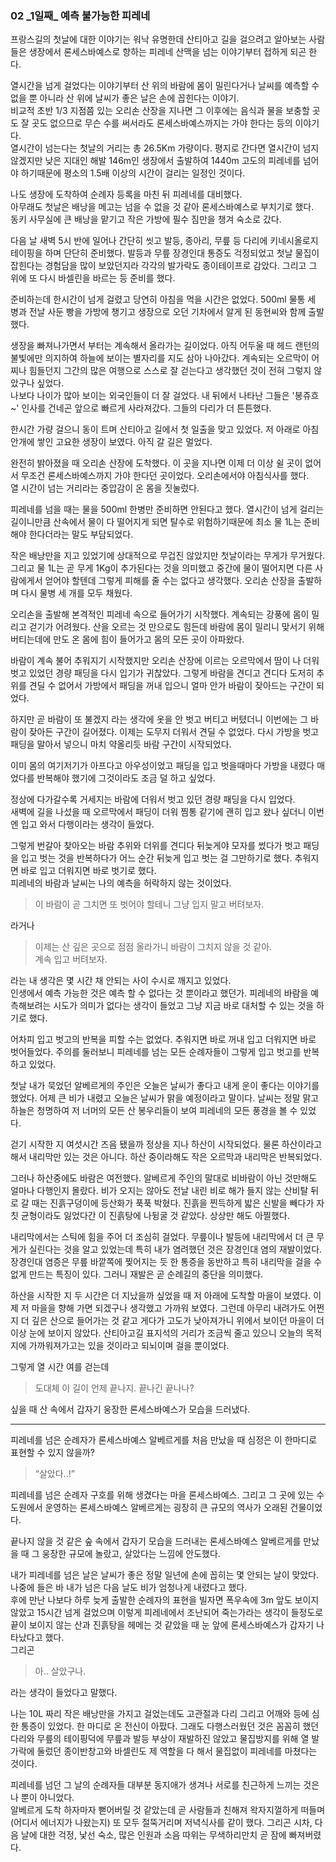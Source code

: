 ### 02 _1일째\_ 예측 불가능한 피레네  

  
프랑스길의 첫날에 대한 이야기는 워낙 유명한데 
산티아고 길을 걸으려고 알아보는 사람들은 
생장에서 론세스바예스로 향하는 피레네 산맥을 넘는 이야기부터 접하게 되곤 한다.

열시간을 넘게 걸었다는 이야기부터 산 위의 바람에 몸이 밀린다거나 
날씨를 예측할 수 없을 뿐 아니라 
산 위에 날씨가 좋은 날은 손에 꼽힌다는 이야기.  
비교적 초반 1/3 지점쯤 있는 오리손 산장을 지나면 
그 이후에는 음식과 물을 보충할 곳도 
잘 곳도 없으므로 무슨 수를 써서라도 론세스바예스까지는 가야 한다는 등의 이야기다.  
열시간이 넘는다는 첫날의 거리는 총 26.5Km 가량이다. 
평지로 간다면 열시간이 넘지 않겠지만 
낮은 지대인 해발 146m인 생장에서 출발하여 1440m 고도의 피레네를 
넘어야 하기때문에 평소의 1.5배 이상의 시간이 걸리는 일정인 것이다.

나도 생장에 도착하여 순례자 등록을 마친 뒤 피레네를 대비했다.  
아무래도 첫날은 배낭을 메고는 넘을 수 없을 것 같아 론세스바예스로 부치기로 했다.  
동키 사무실에 큰 배낭을 맡기고 작은 가방에 필수 짐만을 챙겨 숙소로 갔다.

다음 날 새벽 5시 반에 일어나 간단히 씻고 발등, 종아리, 무릎 등 다리에 키네시올로지 테이핑을 하며 
단단히 준비했다. 발등과 무릎 장경인대 통증도 걱정되었고 첫날 물집이 잡힌다는 경험담을 많이 보았던지라 
각각의 발가락도 종이테이프로 감았다. 
그리고 그 위에 또 다시 바셀린을 바르는 등 준비를 했다.

준비하는데 한시간이 넘게 걸렸고 당연히 아침을 먹을 시간은 없었다. 
500ml 물통 세 병과 전날 사둔 빵을 가방에 챙기고 생장으로 오던 기차에서 알게 된 동현씨와 함께 출발했다.

생장을 빠져나가면서 부터는 계속해서 올라가는 길이었다. 
아직 어두울 때 헤드 랜턴의 불빛에만 의지하여 하늘에 보이는 별자리를 지도 삼아 나아갔다.
계속되는 오르막이 어찌나 힘들던지 그간의 많은 여행으로 스스로 잘 걷는다고 생각했던 것이 
전혀 그렇지 않았구나 싶었다.  
나보다 나이가 많아 보이는 외국인들이 더 잘 걸었다. 
내 뒤에서 나타난 그들은 '봉쥬흐~' 인사를 건네곤 앞으로 빠르게 사라져갔다. 그들의 다리가 더 튼튼했다.

한시간 가량 걸으니 동이 트며 산티아고 길에서 첫 일출을 맞고 있었다. 
저 아래로 아침 안개에 쌓인 고요한 생장이 보였다. 
아직 갈 길은 멀었다.

완전히 밝아졌을 때 오리손 산장에 도착했다. 
이 곳을 지나면 이제 더 이상 쉴 곳이 없어서 무조건 론세스바예스까지 가야 한다던 곳이었다. 
오리손에서야 아침식사를 했다.  
열 시간이 넘는 거리라는 중압감이 온 몸을 짓눌렀다.

피레네를 넘을 때는 물을 500ml 한병만 준비하면 안된다고 했다. 
열시간이 넘게 걸리는 길이니만큼 산속에서 물이 다 떨어지게 되면 탈수로 위험하기때문에
최소 물 1L는 준비해야 한다더라는 말도 부담되었다.  

작은 배낭만을 지고 있었기에 상대적으로 무겁진 않았지만 첫날이라는 무게가 무거웠다.
그리고 물 1L는 곧 무게 1Kg이 추가된다는 것을 의미했고 
중간에 물이 떨어지면 다른 사람에게서 얻어야 할텐데 그렇게 피해를 줄 수는 없다고 생각했다. 
오리손 산장을 출발하며 다시 물병 세 개를 모두 채웠다. 

오리손을 출발해 본격적인 피레네 속으로 들어가기 시작했다. 
계속되는 강풍에 몸이 밀리고 걷기가 어려웠다. 
산을 오르는 것 만으로도 힘든데 바람에 몸이 밀리니 맞서기 위해 
버티는데에 만도 온 몸에 힘이 들어가고 몸의 모든 곳이 아파왔다.

바람이 계속 불어 추워지기 시작했지만 오리손 산장에 이르는 
오르막에서 땀이 나 더워 벗고 있었던 경량 패딩을 다시 입기가 귀찮았다. 
그렇게 바람을 견디고 견디다 도저히 추위를 견딜 수 없어서 
가방에서 패딩을 꺼내 입으니 얼마 안가 바람이 잦아드는 구간이 되었다.  

하지만 곧 바람이 또 불겠지 라는 생각에 옷을 안 벗고 버티고 버텼더니 
이번에는 그 바람이 잦아든 구간이 길어졌다. 
이제는 도무지 더워서 견딜 수 없었다. 다시 가방을 벗고 
패딩을 말아서 넣으니 마치 약올리듯 바람 구간이 시작되었다.  

이미 몸의 여기저기가 아프다고 아우성이었고 패딩을 입고 벗을때마다 가방을 내렸다 매었다를 반복해야 했기에 
그것이라도 조금 덜 하고 싶었다. 

정상에 다가갈수록 거세지는 바람에 더워서 벗고 있던 경량 패딩을 다시 입었다.  
새벽에 길을 나섰을 때 오르막에서 패딩이 더워 찜통 같기에 괜히 입고 왔나 싶더니 
이번엔 입고 와서 다행이라는 생각이 들었다.

그렇게 번갈아 찾아오는 바람 추위와 더위를 견디다 뒤늦게야 모자를 썼다가 벗고 
패딩을 입고 벗는 것을 반복하다가 어느 순간 
뒤늦게 입고 벗는 걸 그만하기로 했다. 추워지면 바로 입고 더워지면 바로 벗기로 했다.   
피레네의 바람과 날씨는 나의 예측을 허락하지 않는 것이었다.


> 이 바람이 곧 그치면 또 벗어야 할테니 그냥 입지 말고 버텨보자.

라거나 

>이제는 산 깊은 곳으로 점점 올라가니 바람이 그치지 않을 것 같아.   
> 계속 입고 버텨보자.

라는 내 생각은 몇 시간 채 안되는 사이 수시로 깨지고 있었다.  
인생에서 예측 가능한 것은 예측 할 수 없다는 것 뿐이라고 했던가.
피레네의 바람을 예측해보려는 시도가 의미가 없다는 생각이 들었고 
그냥 지금 바로 대처할 수 있는 것을 하기로 했다.

어차피 입고 벗고의 반복을 피할 수는 없었다. 
추워지면 바로 꺼내 입고 더워지면 바로 벗어들었다. 
주의를 둘러보니 피레네를 넘는 모든 순례자들이 
그렇게 입고 벗고를 반복하고 있었다.

첫날 내가 묵었던 알베르게의 주인은 오늘은 날씨가 좋다고 내게 운이 좋다는 이야기를 했었다.
어제 큰 비가 내렸고 오늘은 날씨가 맑을 예정이라고 말이다.
날씨는 정말 맑고 하늘은 청명하여 저 너머의 모든 산 봉우리들이 보여 
피레네의 모든 풍경을 볼 수 있었다.

걷기 시작한 지 여섯시간 즈음 됐을까 정상을 지나 하산이 시작되었다.
물론 하산이라고 해서 내리막만 있는 것은 아니다. 하산 중이라해도 작은 오르막과 내리막은 반복되었다.

그러나 하산중에도 바람은 여전했다. 
알베르게 주인의 말대로 비바람이 아닌 것만해도 얼마나 다행인지 몰랐다. 
비가 오지는 않아도 전날 내린 비로 해가 들지 않는 산비탈 뒤로 갈 때는 진흙구덩이에 등산화가 푹푹 박혔다. 진흙을 찐득하게 밟은 신발을 빼다가 자칫 균형이라도 잃었다간 이 진흙탕에 나뒹굴 것 같았다. 상상만 해도 아찔했다.

내리막에서는 스틱에 힘을 주어 더 조심히 걸었다. 
무릎이나 발등에 내리막에서 더 큰 무게가 실린다는 것을 알고 있었는데 
특히 내가 염려했던 것은 장경인대 염의 재발이었다. 
장경인대 염증은 무릎 바깥쪽에 찢어지는 듯 한 통증을 동반하고 
특히 내리막을 걸을 수 없게 만드는 특징이 있다. 
그러니 재발은 곧 순례길의 중단을 의미했다.

하산을 시작한 지 두 시간은 더 지났을까 싶었을 때 저 아래에 도착할 마을이 보였다. 이제 저 마을을 향해 가면 되겠구나 생각했고 가까워 보였다. 
그런데 아무리 내려가도 어쩐지 더 깊은 산으로 들어가는 것 같고 게다가 
고도가 낮아져가니 위에서 보이던 마을이 더 이상 눈에 보이지 않았다. 
산티아고길 표지석의 거리가 조금씩 줄고 있으니 
오늘의 목적지에 가까워져가고는 있을 것이라고 되뇌이며 걸을 뿐이었다. 

그렇게 열 시간 여를 걷는데

> 도대체 이 길이 언제 끝나지. 끝나긴 끝나나?

싶을 때 산 속에서 갑자기 웅장한 론세스바예스가 모습을 드러냈다.  

---
피레네를 넘은 순례자가 론세스바예스 알베르게를 처음 만났을 때 심정은 이 한마디로 표현할 수 있지 않을까?

> “살았다..!”


피레네를 넘은 순례자 구호를 위해 생겼다는 마을 론세스바예스. 
그리고 그 곳에 있는 수도원에서 운영하는 론세스바예스 알베르게는 
굉장히 큰 규모의 역사가 오래된 건물이었다. 

끝나지 않을 것 같은 숲 속에서 갑자기 모습을 드러내는 
론세스바예스 알베르게를 만났을 때 그 웅장한 규모에 놀랐고, 
살았다는 느낌에 안도했다.  


내가 피레네를 넘은 날은 날씨가 좋은 정말 일년에 손에 꼽히는 
몇 안되는 날이 맞았다.  
나중에 들은 바 내가 넘은 다음 날도 비가 엄청나게 내렸다고 했다.  
후에 만난 나보다 하루 늦게 출발한 순례자의 표현을 빌자면 
폭우속에 3m 앞도 보이지 않았고 
15시간 넘게 걸었으며 이렇게 피레네에서 조난되어 죽는가라는 
생각이 들정도로 끝이 보이지 않는 산과 진흙탕을 헤메는 것 같았을 때 
눈 앞에 론세스바예스가 갑자기 나타났다고 했다.  
그리곤 

> 아.. 살았구나. 

라는 생각이 들었다고 말했다.

나는 10L 짜리 작은 배낭만을 가지고 걸었는데도 고관절과 다리 그리고 어깨와 등에 심한 통증이 있었다. 
한 마디로 온 전신이 아팠다. 
그래도 다행스러웠던 것은 꼼꼼히 했던 다리와 무릎의 테이핑덕에 
무릎과 발등 부상이 재발하진 않았고 물집방지를 위해 열 발가락에 둘렀던 
종이반창고와 바셀린도 제 역할을 다 해서 물집없이 피레네를 마쳤다는 것이다. 

피레네를 넘던 그 날의 순례자들 대부분 동지애가 생겨나 서로를 친근하게 느끼는 것은 나 뿐이 아니었다.  
알베르게 도착 하자마자 뻗어버릴 것 같았는데 곧 사람들과 친해져 왁자지껄하게 떠들며(어디서 에너지가 나왔는지) 또 모두 절뚝거리며 저녁식사를 같이 했다. 
그리곤 시차, 다음 날에 대한 걱정, 낯선 숙소, 많은 인원과 소음 따위는 무색하리만치 곧 잠에 빠져버렸다.